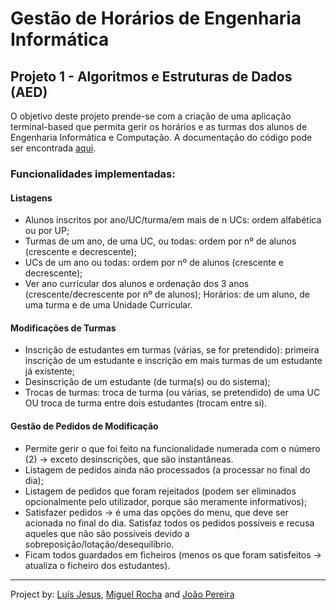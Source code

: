 # Gestão de Horários de Engenharia Informática
## Projeto 1 - Algoritmos e Estruturas de Dados (AED)


O objetivo deste projeto prende-se com a criação de uma aplicação terminal-based que permita gerir os horários e as turmas dos alunos de Engenharia Informática e Computação. 
A documentação do código pode ser encontrada [aqui](https://lfsjesus.github.io/Gestao-de-Horarios-AED/html).


### Funcionalidades implementadas:



#### Listagens

- Alunos inscritos por ano/UC/turma/em mais de n UCs: ordem alfabética ou por UP;
- Turmas de um ano, de uma UC, ou todas: ordem por nº de alunos (crescente e decrescente);
- UCs de um ano ou todas: ordem por nº de alunos (crescente e decrescente);
- Ver ano curricular dos alunos e ordenação dos 3 anos (crescente/decrescente por nº de alunos);
Horários: de um aluno, de uma turma e de uma Unidade Curricular.

#### Modificações de Turmas

- Inscrição de estudantes em turmas (várias, se for pretendido): primeira inscrição de um estudante e inscrição em mais turmas de um estudante já existente;
- Desinscrição de um estudante (de turma(s) ou do sistema);
- Trocas de turmas: troca de turma (ou várias, se pretendido) de uma UC OU troca de turma entre dois estudantes (trocam entre si).


#### Gestão de Pedidos de Modificação
- Permite gerir o que foi feito na funcionalidade numerada com o número (2) -> exceto desinscrições, que são instantâneas.
- Listagem de pedidos ainda não processados (a processar no final do dia);
- Listagem de pedidos que foram rejeitados (podem ser eliminados opcionalmente pelo utilizador, porque são meramente informativos);
- Satisfazer pedidos -> é uma das opções do menu, que deve ser acionada no final do dia. Satisfaz todos os pedidos possíveis e recusa aqueles que não são possíveis devido a sobreposição/lotação/desequilíbrio.
- Ficam todos guardados em ficheiros (menos os que foram satisfeitos -> atualiza o ficheiro dos estudantes).

-----------------------------------------
Project by: [Luís Jesus](https://github.com/lfsjesus/), [Miguel Rocha](https://github.com/r00cha) and [João Pereira](https://github.com/thePeras)
